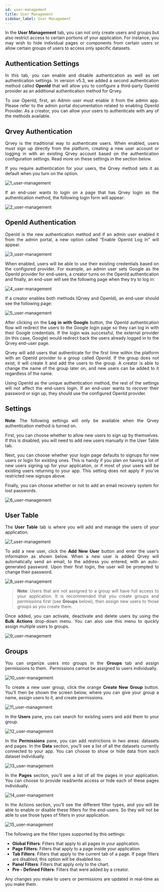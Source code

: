 ```yaml
---
id: user-management
title: User Management
sidebar_label: User Management
---
```


<div style="text-align: justify">

In the **User Management** tab, you can not only create users and groups but also restrict access to certain portions of your application. For instance, you may wish to hide individual pages or components from certain users or allow certain groups of users to access only specific datasets.

## Authentication Settings
In this tab, you can enable and disable authentication as well as set authentication settings. In version v5.3, we added a second authentication method called **OpenId** that will allow you to configure a third-party OpenId provider as an additional authentication method for Qrvey.

 
To use OpenId, first, an Admin user must enable it from the admin app. Please refer to the admin portal documentation related to enabling OpenId Provider. As a creator, you can allow your users to authenticate with any of the methods available.
<br>

## Qrvey Authentication
Qrvey is the traditional way to authenticate users. When enabled, users must sign up directly from the platform, creating a new user account or logging in with an existing Qrvey account based on the authentication configuration settings. Read more on these settings in the section below.

If you require authentication for your users, the Qrvey method sets it as default when you turn on the option.

![1_user-management](https://s3.amazonaws.com/cdn.qrvey.com/documentation_assets/ui-docs/builders/3.4.5.3_user-management/userm_1.png#thumbnail-40)


If an end-user wants to login on a page that has Qrvey login as the authentication method, the following login form will appear:

![2_user-management](https://s3.amazonaws.com/cdn.qrvey.com/documentation_assets/ui-docs/builders/3.4.5.3_user-management/userm_2.png#thumbnail-40)


## OpenId Authentication
OpenId is the new authentication method and if an admin user enabled it from the admin portal, a new option called “Enable OpenId Log In” will appear.

![3_user-management](https://s3.amazonaws.com/cdn.qrvey.com/documentation_assets/ui-docs/builders/3.4.5.3_user-management/userm_3.png#thumbnail-80)

When enabled, users will be able to use their existing credentials based on the configured provider. For example, an admin user sets Google as the OpenId provider for end-users, a creator turns on the OpenId authentication and finally, an end-user will see the following page when they try to log in:

![4_user-management](https://s3.amazonaws.com/cdn.qrvey.com/documentation_assets/ui-docs/builders/3.4.5.3_user-management/userm_4.png#thumbnail-40)

If a creator enables both methods (Qrvey and OpenId), an end-user should see the following page:

![5_user-management](https://s3.amazonaws.com/cdn.qrvey.com/documentation_assets/ui-docs/builders/3.4.5.3_user-management/userm_5.png#thumbnail-40)


After clicking on the **Log in with Google** button, the OpenId authentication flow will redirect the users to the Google login page so they can log in with their Google credentials. 
If the login was successful, the external provider (in this case, Google) would redirect back the users already logged in to the Qrvey end-user page.

Qrvey will add users that authenticate for the first time within the platform with an OpenId provider to a group called *OpenId*. If the group does not exist, it will create it and add the users to the group. A creator is able to change the name of the group later on, and new users can be added to it regardless of the name.

Using OpenId as the unique authentication method, the rest of the settings will not affect the end-users login. If an end-user wants to recover their password or sign up, they should use the configured OpenId provider.



## Settings
**Note**: The following settings will only be available when the Qrvey authentication method is turned on.

First, you can choose whether to allow new users to sign up by themselves. If this is disabled, you will need to add new users manually in the User Table tab.

Next, you can choose whether your login page defaults to signups for new users or login for existing ones. This is handy if you plan on having a lot of new users signing up for your application, or if most of your users will be existing users returning to your app. This setting does not apply if you’ve restricted new signups above.

Finally, you can choose whether or not to add an email recovery system for lost passwords.

![6_user-management](https://s3.amazonaws.com/cdn.qrvey.com/documentation_assets/ui-docs/builders/3.4.5.3_user-management/userm_6.png#thumbnail-70)



## User Table
The **User Table** tab is where you will add and manage the users of your application.


![7_user-management](https://s3.amazonaws.com/cdn.qrvey.com/documentation_assets/ui-docs/builders/3.4.5.3_user-management/userm_7.png#thumbnail-70)

To add a new user, click the **Add New User** button and enter the user’s information as shown below. When a new user is added Qrvey will automatically send an email, to the address you entered, with an auto-generated password. Upon their first login, the user will be prompted to change their password.


![8_user-management](https://s3.amazonaws.com/cdn.qrvey.com/documentation_assets/ui-docs/builders/3.4.5.3_user-management/userm_8.png#thumbnail-40)


>**Note**: Users that are not assigned to a group will have full access to your application. It is recommended that you create groups and permissions first (see **Groups** below), then assign new users to those groups as you create them.

Once added, you can activate, deactivate and delete users by using the **Bulk Actions** drop-down menu. You can also use this menu to quickly assign multiple users to groups.

![9_user-management](https://s3.amazonaws.com/cdn.qrvey.com/documentation_assets/ui-docs/builders/3.4.5.3_user-management/userm_9.png#thumbnail-30)

## Groups
You can organize users into groups in the **Groups** tab and assign permissions to them.  Permissions cannot be assigned to users individually.


![10_user-management](https://s3.amazonaws.com/cdn.qrvey.com/documentation_assets/ui-docs/builders/3.4.5.3_user-management/userm_10.png#thumbnail)

To create a new user group, click the orange **Create New Group** button. You’ll then be shown the screen below, where you can give your group a name, assign users to it, and create permissions.

![11_user-management](https://s3.amazonaws.com/cdn.qrvey.com/documentation_assets/ui-docs/builders/3.4.5.3_user-management/userm_11.png#thumbnail)

In the **Users** pane, you can search for existing users and add them to your group.

![12_user-management](https://s3.amazonaws.com/cdn.qrvey.com/documentation_assets/ui-docs/builders/3.4.5.3_user-management/userm_12.png#thumbnail-70)

In the **Permissions** pane, you can add restrictions in two areas: datasets and pages. In the **Data** section, you’ll see a list of all the datasets currently connected to your app. You can choose to show or hide data from each dataset individually.


![13_user-management](https://s3.amazonaws.com/cdn.qrvey.com/documentation_assets/ui-docs/builders/3.4.5.3_user-management/userm_13.png#thumbnail)

In the **Pages** section, you’ll see a list of all the pages in your application. You can choose to provide read/write access or hide each of these pages individually.


![14_user-management](https://s3.amazonaws.com/cdn.qrvey.com/documentation_assets/ui-docs/builders/3.4.5.3_user-management/userm_14.png#thumbnail)



In the Actions section, you’ll see the different filter types, and you will be able to enable or disable these filters for the end-users. So they will not be able to use those types of filters in your application.

![15_user-management](https://s3.amazonaws.com/cdn.qrvey.com/documentation_assets/ui-docs/builders/3.4.5.3_user-management/userm_15.png#thumbnail)

The following are the filter types supported by this settings:
* **Global Filters**: Filters that apply to all pages in your application.
* **Page Filters**: Filters that apply to a page inside your application.
* **Tab Filters**: Filters that apply to the current tab of a page. If page filters are disabled, this option will be disabled too.
* **Panel  Filters**: Filters that apply only to the chart.
* **Pre - Defined Filters**: Filters that were added by a creator.

Any changes you make to users or permissions are updated in real-time as you make them.
